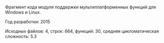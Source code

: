 Фрагмент кода модуля поддержки мультиплатформенных функций для Windows и Linux.

Год разработки: 2015

Исходных файлов: 4, строк: 664, функций: 30, средняя цикломатическая сложность: 5.3 
